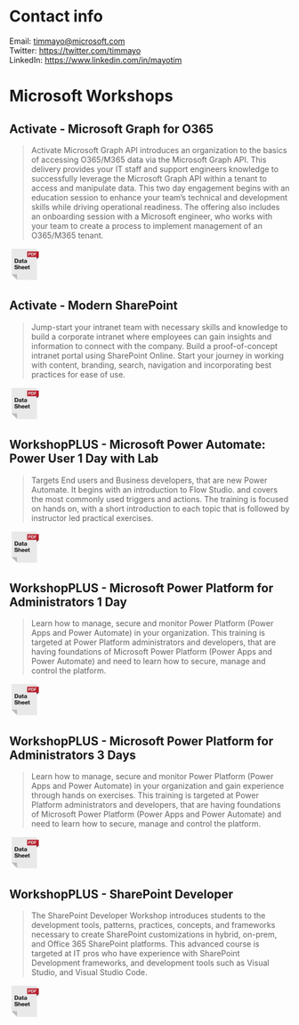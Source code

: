# Contact info
Email: timmayo@microsoft.com  
Twitter: https://twitter.com/timmayo    
LinkedIn: https://www.linkedin.com/in/mayotim  

# Microsoft Workshops
## Activate - Microsoft Graph for O365
> Activate Microsoft Graph API introduces an organization to the basics of accessing O365/M365 data via the Microsoft Graph API. This delivery provides your IT staff and support engineers knowledge to successfully leverage the Microsoft Graph API within a tenant to access and manipulate data. This two day engagement begins with an education session to enhance your team’s technical and development skills while driving operational readiness. The offering also includes an onboarding session with a Microsoft engineer, who works with your team to create a process to implement management of an O365/M365 tenant.
   
[![alt text](https://github.com/timmayo/workshops/blob/main/datasheet.png)](https://github.com/timmayo/workshops/blob/main/Activate-Microsoft-Graph-for-O365.pdf)

## Activate - Modern SharePoint
> Jump-start your intranet team with necessary skills and knowledge to build a corporate intranet where employees can gain insights and information to connect with the company. Build a proof-of-concept intranet portal using SharePoint Online. Start your journey in working with content, branding, search, navigation and incorporating best practices for ease of use.
   
[![alt text](https://github.com/timmayo/workshops/blob/main/datasheet.png)](https://github.com/timmayo/workshops/blob/main/Activate-Modern-SharePoint.pdf)

## WorkshopPLUS - Microsoft Power Automate: Power User 1 Day with Lab
> Targets End users and Business developers, that are new Power Automate. It begins with an introduction to Flow Studio. and covers the most commonly used triggers and actions. The training is focused on hands on, with a short introduction to each topic that is followed by instructor led practical exercises.

[![alt text](https://github.com/timmayo/workshops/blob/main/datasheet.png)](https://github.com/timmayo/workshops/blob/main/WorkshopPLUS-Power-Automate-Power-User-1-Day.pdf)

## WorkshopPLUS - Microsoft Power Platform for Administrators 1 Day
> Learn how to manage, secure and monitor Power Platform (Power Apps and Power Automate) in your organization. This training is targeted at Power Platform
administrators and developers, that are having foundations of Microsoft Power Platform (Power Apps and Power Automate) and need to learn how to secure, manage and control the platform.
  
[![alt text](https://github.com/timmayo/workshops/blob/main/datasheet.png)](https://github.com/timmayo/workshops/blob/main/WorkshopPLUS-Power-Platform-for-Administrators-1-day.pdf)

## WorkshopPLUS - Microsoft Power Platform for Administrators 3 Days
> Learn how to manage, secure and monitor Power Platform (Power Apps and Power Automate) in your organization and gain experience through hands on exercises. This training is targeted at Power Platform administrators and developers, that are having foundations of Microsoft Power Platform (Power Apps and Power Automate) and need to learn how to secure, manage and control the platform.
  
[![alt text](https://github.com/timmayo/workshops/blob/main/datasheet.png)](https://github.com/timmayo/workshops/blob/main/WorkshopPLUS-Power-Platform-for-Administrators-3-days.pdf)

## WorkshopPLUS - SharePoint Developer
> The SharePoint Developer Workshop introduces students to the development tools, patterns, practices, concepts, and frameworks necessary to create SharePoint customizations in hybrid, on-prem, and Office 365 SharePoint platforms. This advanced course is targeted at IT pros who have experience with SharePoint Development frameworks, and development tools such as Visual Studio, and Visual Studio Code.
  
[![alt text](https://github.com/timmayo/workshops/blob/main/datasheet.png)](https://github.com/timmayo/workshops/blob/main/WorkshopPLUS-SharePoint-Developer.pdf)





